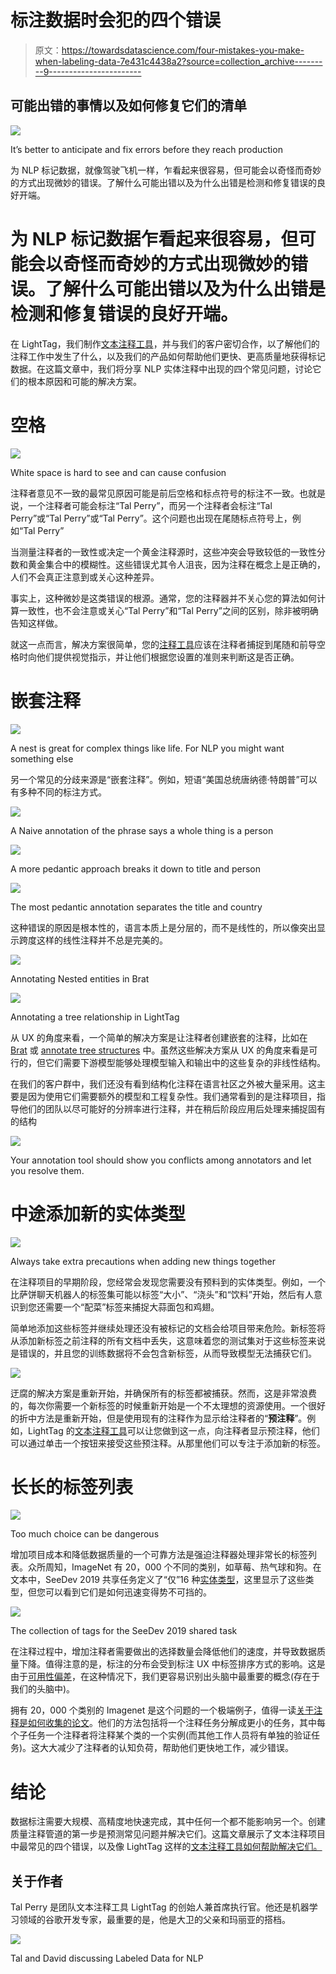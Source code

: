 # 标注数据时会犯的四个错误

> 原文：<https://towardsdatascience.com/four-mistakes-you-make-when-labeling-data-7e431c4438a2?source=collection_archive---------9----------------------->

## 可能出错的事情以及如何修复它们的清单

![](img/ea334da56c48a8baca13043ee25f3295.png)

It’s better to anticipate and fix errors before they reach production

为 NLP 标记数据，就像驾驶飞机一样，乍看起来很容易，但可能会以奇怪而奇妙的方式出现微妙的错误。了解什么可能出错以及为什么出错是检测和修复错误的良好开端。

# 为 NLP 标记数据乍看起来很容易，但可能会以奇怪而奇妙的方式出现微妙的错误。了解什么可能出错以及为什么出错是检测和修复错误的良好开端。

在 LightTag，我们制作[文本注释工具](http://www.lighttag.io)，并与我们的客户密切合作，以了解他们的注释工作中发生了什么，以及我们的产品如何帮助他们更快、更高质量地获得标记数据。在这篇文章中，我们将分享 NLP 实体注释中出现的四个常见问题，讨论它们的根本原因和可能的解决方案。

# 空格

![](img/7c52f2e90717016b720c2ea8ec4e7ea3.png)

White space is hard to see and can cause confusion

注释者意见不一致的最常见原因可能是前后空格和标点符号的标注不一致。也就是说，一个注释者可能会标注“Tal Perry”，而另一个注释者会标注“Tal Perry”或“Tal Perry”或“Tal Perry”。这个问题也出现在尾随标点符号上，例如“Tal Perry”

当测量注释者的一致性或决定一个黄金注释源时，这些冲突会导致较低的一致性分数和黄金集合中的模糊性。这些错误尤其令人沮丧，因为注释在概念上是正确的，人们不会真正注意到或关心这种差异。

事实上，这种微妙是这类错误的根源。通常，您的注释器并不关心您的算法如何计算一致性，也不会注意或关心“Tal Perry”和“Tal Perry”之间的区别，除非被明确告知这样做。

就这一点而言，解决方案很简单，您的[注释工具](http://lighttag.io)应该在注释者捕捉到尾随和前导空格时向他们提供视觉指示，并让他们根据您设置的准则来判断这是否正确。

# 嵌套注释

![](img/3493e6edde703768c67ad38e22635cf6.png)

A nest is great for complex things like life. For NLP you might want something else

另一个常见的分歧来源是“嵌套注释”。例如，短语“美国总统唐纳德·特朗普”可以有多种不同的标注方式。

![](img/cb7fc6e864d22bec25b33ddc19701d76.png)

A Naive annotation of the phrase says a whole thing is a person

![](img/6cfb628472381f65f43ff1566e24dbc4.png)

A more pedantic approach breaks it down to title and person

![](img/02cccea5b8d822f91c2e4d5564b3d368.png)

The most pedantic annotation separates the title and country

这种错误的原因是根本性的，语言本质上是分层的，而不是线性的，所以像突出显示跨度这样的线性注释并不总是完美的。

![](img/ff86cd07cf1e1adef7782908f1916528.png)

Annotating Nested entities in Brat

![](img/0a41a8c722b7738a129d5ec2e851f295.png)

Annotating a tree relationship in LightTag

从 UX 的角度来看，一个简单的解决方案是让注释者创建嵌套的注释，比如在 [Brat](https://brat.nlplab.org/) 或 [annotate tree structures](http://lighttag.io) 中。虽然这些解决方案从 UX 的角度来看是可行的，但它们需要下游模型能够处理模型输入和输出中的这些复杂的非线性结构。

在我们的客户群中，我们还没有看到结构化注释在语言社区之外被大量采用。这主要是因为使用它们需要额外的模型和工程复杂性。我们通常看到的是注释项目，指导他们的团队以尽可能好的分辨率进行注释，并在稍后阶段应用后处理来捕捉固有的结构

![](img/cf238efa80287e0625bb2d538451977b.png)

Your annotation tool should show you conflicts among annotators and let you resolve them.

# 中途添加新的实体类型

![](img/78cab1b14d69ccfd2d5c9b446407ecf3.png)

Always take extra precautions when adding new things together

在注释项目的早期阶段，您经常会发现您需要没有预料到的实体类型。例如，一个比萨饼聊天机器人的标签集可能以标签“大小”、“浇头”和“饮料”开始，然后有人意识到您还需要一个“配菜”标签来捕捉大蒜面包和鸡翅。

简单地添加这些标签并继续处理还没有被标记的文档会给项目带来危险。新标签将从添加新标签之前注释的所有文档中丢失，这意味着您的测试集对于这些标签来说是错误的，并且您的训练数据将不会包含新标签，从而导致模型无法捕获它们。

![](img/c3be6b93249dad47af844fe23cd66865.png)

迂腐的解决方案是重新开始，并确保所有的标签都被捕获。然而，这是非常浪费的，每次你需要一个新标签的时候重新开始是一个不太理想的资源使用。一个很好的折中方法是重新开始，但是使用现有的注释作为显示给注释者的“**预注释**”。例如，LightTag 的[文本注释工具](http://lighttag.io)可以让您做到这一点，向注释者显示预注释，他们可以通过单击一个按钮来接受这些预注释。从那里他们可以专注于添加新的标签。

# 长长的标签列表

![](img/d79ee4ae0e96caadcca83bf57bb1bb27.png)

Too much choice can be dangerous

增加项目成本和降低数据质量的一个可靠方法是强迫注释器处理非常长的标签列表。众所周知，ImageNet 有 20，000 个不同的类别，如草莓、热气球和狗。在文本中，SeeDev 2019 共享任务定义了“仅”16 种[实体类型](https://sites.google.com/view/seedev2019/task-description)，这里显示了这些类型，但您可以看到它们是如何迅速变得势不可挡的。

![](img/b9df99c2b95fa2c87b508e256bcc670d.png)

The collection of tags for the SeeDev 2019 shared task

在注释过程中，增加注释者需要做出的选择数量会降低他们的速度，并导致数据质量下降。值得注意的是，标注的分布会受到标注 UX 中标签排序方式的影响。这是由于[可用性偏差](https://en.wikipedia.org/wiki/Availability_heuristic)，在这种情况下，我们更容易识别出头脑中最重要的概念(存在于我们的头脑中)。

拥有 20，000 个类别的 Imagenet 是这个问题的一个极端例子，值得一读[关于注释是如何收集的论文](http://vision.stanford.edu/pdf/bbox_submission.pdf)。他们的方法包括将一个注释任务分解成更小的任务，其中每个子任务一个注释者将注释某个类的一个实例(而其他工作人员将有单独的验证任务)。这大大减少了注释者的认知负荷，帮助他们更快地工作，减少错误。

# 结论

数据标注需要大规模、高精度地快速完成，其中任何一个都不能影响另一个。创建质量注释管道的第一步是预测常见问题并解决它们。这篇文章展示了文本注释项目中最常见的四个错误，以及像 LightTag 这样的[文本注释工具如何帮助解决它们。](http://www.lighttag.io)

## 关于作者

Tal Perry 是团队文本注释工具 LightTag 的创始人兼首席执行官。他还是机器学习领域的谷歌开发专家，最重要的是，他是大卫的父亲和玛丽亚的搭档。

![](img/9c798b90624cbdf9c1ae415786cd5c59.png)

Tal and David discussing Labeled Data for NLP